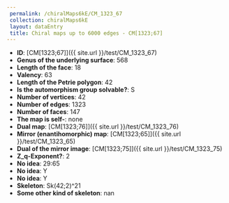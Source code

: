```yaml
--- 
 permalink: /chiralMaps6kE/CM_1323_67 
 collection: chiralMaps6kE
 layout: dataEntry
 title: Chiral maps up to 6000 edges - CM[1323;67]
---
```


- **ID**: [CM[1323;67]]({{ site.url }}/test/CM_1323_67)
- **Genus of the underlying surface**: 568
- **Length of the face**: 18
- **Valency**: 63
- **Length of the Petrie polygon**: 42
- **Is the automorphism group solvable?**: S
- **Number of vertices**: 42
- **Number of edges**: 1323
- **Number of faces**: 147
- **The map is self-**: none
- **Dual map**: [CM[1323;76]]({{ site.url }}/test/CM_1323_76)
- **Mirror (enantihomorphic) map**: [CM[1323;65]]({{ site.url }}/test/CM_1323_65)
- **Dual of the mirror image**: [CM[1323;75]]({{ site.url }}/test/CM_1323_75)
- **Z_q-Exponent?**: 2
- **No idea**:  29:65
- **No idea**: Y
- **No idea**: Y
- **Skeleton**: Sk(42;2)^21
- **Some other kind of skeleton**: nan
